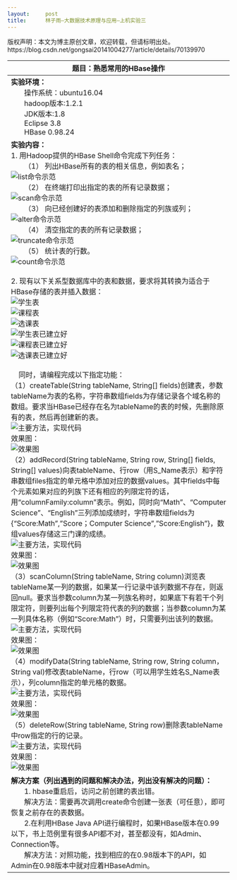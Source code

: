 ```yaml
---
layout:     post
title:      林子雨—大数据技术原理与应用—上机实验三
---
```

<div id="article_content" class="article_content clearfix csdn-tracking-statistics" data-pid="blog" data-mod="popu_307" data-dsm="post">
								<div class="article-copyright">
					版权声明：本文为博主原创文章，欢迎转载，但请标明出处。					https://blog.csdn.net/gongsai20141004277/article/details/70139970				</div>
								            <div id="content_views" class="markdown_views prism-atom-one-dark">
							<!-- flowchart 箭头图标 勿删 -->
							<svg xmlns="http://www.w3.org/2000/svg" style="display: none;"><path stroke-linecap="round" d="M5,0 0,2.5 5,5z" id="raphael-marker-block" style="-webkit-tap-highlight-color: rgba(0, 0, 0, 0);"></path></svg>
							<table>
<thead>
<tr>
  <th><strong>题目：熟悉常用的HBase操作</strong></th>
</tr>
</thead>
<tbody><tr>
  <td><strong>实验环境：</strong><br>       操作系统：ubuntu16.04<br>       hadoop版本:1.2.1<br>       JDK版本:1.8<br>       Eclipse 3.8<br>       HBase 0.98.24</td>
</tr>
<tr>
  <td><strong>实验内容：</strong><br>1. 用Hadoop提供的HBase Shell命令完成下列任务：<br>       （1）  列出HBase所有的表的相关信息，例如表名；<br><img src="https://img-blog.csdn.net/20170412093244746?watermark/2/text/aHR0cDovL2Jsb2cuY3Nkbi5uZXQvZ29uZ3NhaTIwMTQxMDA0Mjc3/font/5a6L5L2T/fontsize/400/fill/I0JBQkFCMA==/dissolve/70/gravity/SouthEast" alt="list命令示范" title=""><br>       （2）   在终端打印出指定的表的所有记录数据；<br><img src="https://img-blog.csdn.net/20170412093355080?watermark/2/text/aHR0cDovL2Jsb2cuY3Nkbi5uZXQvZ29uZ3NhaTIwMTQxMDA0Mjc3/font/5a6L5L2T/fontsize/400/fill/I0JBQkFCMA==/dissolve/70/gravity/SouthEast" alt="scan命令示范" title=""><br>       （3）   向已经创建好的表添加和删除指定的列族或列；<br><img src="https://img-blog.csdn.net/20170412093601892?watermark/2/text/aHR0cDovL2Jsb2cuY3Nkbi5uZXQvZ29uZ3NhaTIwMTQxMDA0Mjc3/font/5a6L5L2T/fontsize/400/fill/I0JBQkFCMA==/dissolve/70/gravity/SouthEast" alt="alter命令示范" title=""><br>       （4）   清空指定的表的所有记录数据；<br><img src="https://img-blog.csdn.net/20170412093739582?watermark/2/text/aHR0cDovL2Jsb2cuY3Nkbi5uZXQvZ29uZ3NhaTIwMTQxMDA0Mjc3/font/5a6L5L2T/fontsize/400/fill/I0JBQkFCMA==/dissolve/70/gravity/SouthEast" alt="truncate命令示范" title=""><br>       （5）   统计表的行数。<br><img src="https://img-blog.csdn.net/20170412093830456?watermark/2/text/aHR0cDovL2Jsb2cuY3Nkbi5uZXQvZ29uZ3NhaTIwMTQxMDA0Mjc3/font/5a6L5L2T/fontsize/400/fill/I0JBQkFCMA==/dissolve/70/gravity/SouthEast" alt="count命令示范" title=""><br><br>2.   现有以下关系型数据库中的表和数据，要求将其转换为适合于HBase存储的表并插入数据：<br><img src="https://img-blog.csdn.net/20170412094516108?watermark/2/text/aHR0cDovL2Jsb2cuY3Nkbi5uZXQvZ29uZ3NhaTIwMTQxMDA0Mjc3/font/5a6L5L2T/fontsize/400/fill/I0JBQkFCMA==/dissolve/70/gravity/SouthEast" alt="学生表" title=""><br><img src="https://img-blog.csdn.net/20170412094537905?watermark/2/text/aHR0cDovL2Jsb2cuY3Nkbi5uZXQvZ29uZ3NhaTIwMTQxMDA0Mjc3/font/5a6L5L2T/fontsize/400/fill/I0JBQkFCMA==/dissolve/70/gravity/SouthEast" alt="课程表" title=""><br><img src="https://img-blog.csdn.net/20170412094555116?watermark/2/text/aHR0cDovL2Jsb2cuY3Nkbi5uZXQvZ29uZ3NhaTIwMTQxMDA0Mjc3/font/5a6L5L2T/fontsize/400/fill/I0JBQkFCMA==/dissolve/70/gravity/SouthEast" alt="选课表" title=""><br><img src="https://img-blog.csdn.net/20170412094623031?watermark/2/text/aHR0cDovL2Jsb2cuY3Nkbi5uZXQvZ29uZ3NhaTIwMTQxMDA0Mjc3/font/5a6L5L2T/fontsize/400/fill/I0JBQkFCMA==/dissolve/70/gravity/SouthEast" alt="学生表已建立好" title=""><br><img src="https://img-blog.csdn.net/20170412095247447?watermark/2/text/aHR0cDovL2Jsb2cuY3Nkbi5uZXQvZ29uZ3NhaTIwMTQxMDA0Mjc3/font/5a6L5L2T/fontsize/400/fill/I0JBQkFCMA==/dissolve/70/gravity/SouthEast" alt="课程表已建立好" title=""><br><img src="https://img-blog.csdn.net/20170412095313322?watermark/2/text/aHR0cDovL2Jsb2cuY3Nkbi5uZXQvZ29uZ3NhaTIwMTQxMDA0Mjc3/font/5a6L5L2T/fontsize/400/fill/I0JBQkFCMA==/dissolve/70/gravity/SouthEast" alt="选课表已建立好" title=""><br><br>    同时，请编程完成以下指定功能：<br>（1）createTable(String tableName, String[] fields)创建表，参数tableName为表的名称，字符串数组fields为存储记录各个域名称的数组。要求当HBase已经存在名为tableName的表的时候，先删除原有的表，然后再创建新的表。<br><img src="https://img-blog.csdn.net/20170412095656344?watermark/2/text/aHR0cDovL2Jsb2cuY3Nkbi5uZXQvZ29uZ3NhaTIwMTQxMDA0Mjc3/font/5a6L5L2T/fontsize/400/fill/I0JBQkFCMA==/dissolve/70/gravity/SouthEast" alt="主要方法，实现代码" title=""><br>效果图：<br><img src="https://img-blog.csdn.net/20170412095830534?watermark/2/text/aHR0cDovL2Jsb2cuY3Nkbi5uZXQvZ29uZ3NhaTIwMTQxMDA0Mjc3/font/5a6L5L2T/fontsize/400/fill/I0JBQkFCMA==/dissolve/70/gravity/SouthEast" alt="效果图" title=""><br>（2）addRecord(String tableName, String row, String[] fields, String[] values)向表tableName、行row（用S_Name表示）和字符串数组files指定的单元格中添加对应的数据values。其中fields中每个元素如果对应的列族下还有相应的列限定符的话，用“columnFamily:column”表示。例如，同时向“Math”、“Computer Science”、“English”三列添加成绩时，字符串数组fields为{“Score:Math”,”Score；Computer Science”,”Score:English”}，数组values存储这三门课的成绩。<br><img src="https://img-blog.csdn.net/20170412100046100?watermark/2/text/aHR0cDovL2Jsb2cuY3Nkbi5uZXQvZ29uZ3NhaTIwMTQxMDA0Mjc3/font/5a6L5L2T/fontsize/400/fill/I0JBQkFCMA==/dissolve/70/gravity/SouthEast" alt="主要方法，实现代码" title=""><br>效果图：<br><img src="https://img-blog.csdn.net/20170412100250078?watermark/2/text/aHR0cDovL2Jsb2cuY3Nkbi5uZXQvZ29uZ3NhaTIwMTQxMDA0Mjc3/font/5a6L5L2T/fontsize/400/fill/I0JBQkFCMA==/dissolve/70/gravity/SouthEast" alt="效果图" title=""><br>（3）scanColumn(String tableName, String column)浏览表tableName某一列的数据，如果某一行记录中该列数据不存在，则返回null。要求当参数column为某一列族名称时，如果底下有若干个列限定符，则要列出每个列限定符代表的列的数据；当参数column为某一列具体名称（例如“Score:Math”）时，只需要列出该列的数据。<br><img src="https://img-blog.csdn.net/20170412100452094?watermark/2/text/aHR0cDovL2Jsb2cuY3Nkbi5uZXQvZ29uZ3NhaTIwMTQxMDA0Mjc3/font/5a6L5L2T/fontsize/400/fill/I0JBQkFCMA==/dissolve/70/gravity/SouthEast" alt="主要方法，实现代码" title=""><br>效果图：<br><img src="https://img-blog.csdn.net/20170412100604688?watermark/2/text/aHR0cDovL2Jsb2cuY3Nkbi5uZXQvZ29uZ3NhaTIwMTQxMDA0Mjc3/font/5a6L5L2T/fontsize/400/fill/I0JBQkFCMA==/dissolve/70/gravity/SouthEast" alt="效果图" title=""><br>（4）modifyData(String tableName, String row, String column，String val)修改表tableName，行row（可以用学生姓名S_Name表示），列column指定的单元格的数据。<br><img src="https://img-blog.csdn.net/20170412100831581?watermark/2/text/aHR0cDovL2Jsb2cuY3Nkbi5uZXQvZ29uZ3NhaTIwMTQxMDA0Mjc3/font/5a6L5L2T/fontsize/400/fill/I0JBQkFCMA==/dissolve/70/gravity/SouthEast" alt="主要方法，实现代码" title=""><br>效果图：<br><img src="https://img-blog.csdn.net/20170412101151553?watermark/2/text/aHR0cDovL2Jsb2cuY3Nkbi5uZXQvZ29uZ3NhaTIwMTQxMDA0Mjc3/font/5a6L5L2T/fontsize/400/fill/I0JBQkFCMA==/dissolve/70/gravity/SouthEast" alt="效果图" title=""><br>（5）deleteRow(String tableName, String row)删除表tableName中row指定的行的记录。<br><img src="https://img-blog.csdn.net/20170412101438146?watermark/2/text/aHR0cDovL2Jsb2cuY3Nkbi5uZXQvZ29uZ3NhaTIwMTQxMDA0Mjc3/font/5a6L5L2T/fontsize/400/fill/I0JBQkFCMA==/dissolve/70/gravity/SouthEast" alt="主要方法，实现代码" title=""><br>效果图：<br><img src="https://img-blog.csdn.net/20170412101657584?watermark/2/text/aHR0cDovL2Jsb2cuY3Nkbi5uZXQvZ29uZ3NhaTIwMTQxMDA0Mjc3/font/5a6L5L2T/fontsize/400/fill/I0JBQkFCMA==/dissolve/70/gravity/SouthEast" alt="效果图" title=""><br></td>
</tr>
<tr>
  <td><strong>解决方案（列出遇到的问题和解决办法，列出没有解决的问题）：</strong><br>       1. hbase重启后，访问之前创建的表出错。<br>       解决方法：需要再次调用create命令创建一张表（可任意），即可恢复之前存在的表数据。<br>       2.在利用HBase Java API进行编程时，如果HBase版本在0.99以下，书上范例里有很多API都不对，甚至都没有，如Admin、Connection等。<br>       解决方法：对照功能，找到相应的在0.98版本下的API，如Admin在0.98版本中就对应着HBaseAdmin。<br></td>
</tr>
</tbody></table>            </div>
						<link href="https://csdnimg.cn/release/phoenix/mdeditor/markdown_views-9e5741c4b9.css" rel="stylesheet">
                </div>